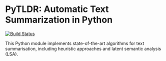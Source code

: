 # PyTLDR: Automatic Text Summarization in Python

[![Build Status](https://travis-ci.org/jaijuneja/PyTLDR.svg?branch=master)](https://travis-ci.org/jaijuneja/PyTLDR)

This Python module implements state-of-the-art algorithms for text summarisation, including heuristic approaches and latent semantic analysis (LSA).